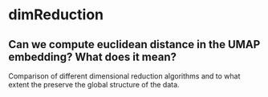 # dimReduction

## Can we compute euclidean distance in the UMAP embedding? What does it mean?
Comparison of different dimensional reduction algorithms and to what extent the preserve the global structure of the data. 
